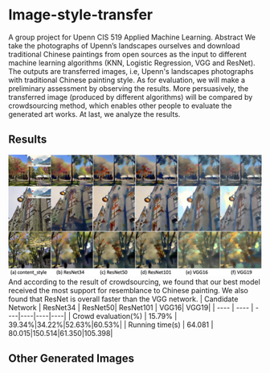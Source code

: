 # Image-style-transfer
A group project for Upenn CIS 519 Applied Machine Learning.
Abstract
We take the photographs of Upenn’s landscapes ourselves and download traditional Chinese paintings from open sources as the input to different machine learning algorithms (KNN, Logistic Regression, VGG and ResNet). The outputs are transferred images, i.e, Upenn's landscapes photographs with traditional Chinese painting style. As for evaluation, we will make a preliminary assessment by observing the results. More persuasively, the transferred image (produced by different algorithms) will be compared by crowdsourcing method, which enables other people to evaluate the generated art works. At last, we analyze the results.
## Results
![](https://github.com/Yuxuan-Li295/Image-style-transfer/blob/main/compare.jpg)
And according to the result of crowdsourcing, we found that our best model received the most support for resemblance to Chinese painting. We also found that ResNet is overall faster than the VGG network.
|  Candidate Network | ResNet34  | ResNet50| ResNet101	 | VGG16| VGG19| 
|  ----  | ----  | ----|----|----|----|
| Crowd evaluation(%)  | 15.79%	| 39.34%|34.22%|52.63%|60.53%|
| Running time(s) | 64.081 | 80.015|150.514|61.350|105.398|
## Other Generated Images
